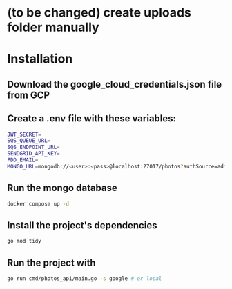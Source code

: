 # (to be changed) create uploads folder manually

# Installation

## Download the google_cloud_credentials.json file from GCP

## Create a .env file with these variables: 
```bash
JWT_SECRET=
SQS_QUEUE_URL=
SQS_ENDPOINT_URL=
SENDGRID_API_KEY=
PDD_EMAIL=
MONGO_URL=mongodb://<user>:<pass>@localhost:27017/photos?authSource=admin
```
## Run the mongo database
```bash
docker compose up -d
```
## Install the project's dependencies
```bash
go mod tidy
```

## Run the project with
```bash
go run cmd/photos_api/main.go -s google # or local
```
